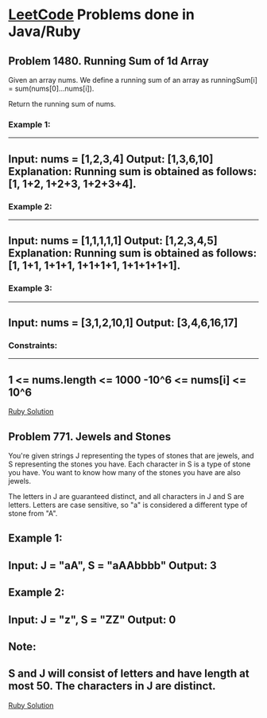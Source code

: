 # [LeetCode](https://www.leetcode.com) Problems done in Java/Ruby

## Problem 1480. Running Sum of 1d Array 

Given an array nums. We define a running sum of an array as runningSum[i] = sum(nums[0]…nums[i]).

Return the running sum of nums.

### Example 1:
---
Input: nums = [1,2,3,4]
Output: [1,3,6,10]
Explanation: Running sum is obtained as follows: [1, 1+2, 1+2+3, 1+2+3+4].
---

### Example 2:
---
Input: nums = [1,1,1,1,1]
Output: [1,2,3,4,5]
Explanation: Running sum is obtained as follows: [1, 1+1, 1+1+1, 1+1+1+1, 1+1+1+1+1].
---

### Example 3:
---
Input: nums = [3,1,2,10,1]
Output: [3,4,6,16,17]
---

### Constraints:
---
1 <= nums.length <= 1000
-10^6 <= nums[i] <= 10^6
---

[Ruby Solution](https://github.com/gberzuela/LeetCode-Practice/blob/master/RunningSum.rb) 

## Problem 771. Jewels and Stones

You're given strings J representing the types of stones that are jewels, and S representing the stones you have.  Each character in S is a type of stone you have.  You want to know how many of the stones you have are also jewels.

The letters in J are guaranteed distinct, and all characters in J and S are letters. Letters are case sensitive, so "a" is considered a different type of stone from "A".

Example 1:
---
Input: J = "aA", S = "aAAbbbb"
Output: 3
---

Example 2:
---
Input: J = "z", S = "ZZ"
Output: 0
---

Note:
---
S and J will consist of letters and have length at most 50.
The characters in J are distinct.
---

[Ruby Solution](https://github.com/gberzuela/LeetCode-Practice/blob/master/Jewels%26Stones.rb)
